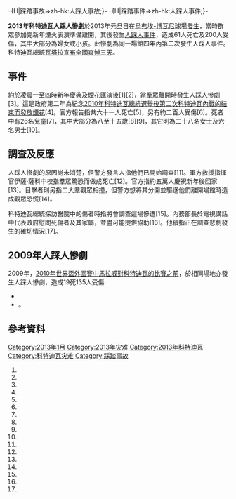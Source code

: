 \-{H|踩踏事故=\>zh-hk:人踩人事故;}- -{H|踩踏事件=\>zh-hk:人踩人事件;}-

**2013年科特迪瓦人踩人慘劇**於2013年元旦日在[烏弗埃-博瓦尼球場發生](https://zh.wikipedia.org/wiki/烏弗埃-博瓦尼球場 "wikilink")，當時群眾參加完新年煙火表演準備離開，其後發生[人踩人事件](https://zh.wikipedia.org/wiki/人踩人事件 "wikilink")，造成61人死亡及200人受傷，其中大部分為婦女或小孩。此慘劇為同一場館四年內第二次發生人踩人事件。科特迪瓦總統[瓦塔拉宣布全國哀悼三天](https://zh.wikipedia.org/wiki/瓦塔拉 "wikilink")。

## 事件

約於凌晨一至四時新年慶典及煙花匯演後\[1\]\[2\]，當羣眾離開時發生人踩人慘劇\[3\]。這是政府第二年為紀念[2010年科特迪瓦總統選舉後](https://zh.wikipedia.org/wiki/2010年科特迪瓦總統選舉 "wikilink")[第二次科特迪瓦內戰的結束而發放煙花](https://zh.wikipedia.org/wiki/第二次科特迪瓦內戰 "wikilink")\[4\]。官方報告指共六十一人死亡\[5\]，另有約二百人受傷\[6\]。死者中有26名兒童\[7\]，其中大部分為八至十五歲\[8\]\[9\]，其它則為二十八名女士及六名男士\[10\]。

## 調查及反應

人踩人慘劇的原因尚未消楚，但警方發言人指他們已開始調查\[11\]。軍方救援指揮官伊薩·薩科中校指羣眾驚恐而做成死亡\[12\]。官方指約五萬人慶祝新年後回家\[13\]。目擊者則另指二大羣觀眾相撞，但警方想將其分開並驅遂他們離開場館時造成觀眾恐慌\[14\]。

科特迪瓦總統探訪醫院中的傷者時指將會調查這場慘遭\[15\]。內務部長於電視講話中代表政府慰問死傷者及其家屬，並盡可能提供協助\[16\]。他續指正在調查悲劇發生的確切情況\[17\]。

## 2009年人踩人慘劇

2009年，[2010年世界盃外圍賽中](https://zh.wikipedia.org/wiki/2010年世界盃外圍賽 "wikilink")[馬拉威對](https://zh.wikipedia.org/wiki/馬拉威國家足球隊 "wikilink")[科特迪瓦的比賽之前](../Page/科特迪瓦國家足球隊.md "wikilink")，於相同場地亦發生人踩人慘劇，造成19死135人受傷<ref name="Deaths 2009">

  -
  - </ref>。

## 參考資料

[Category:2013年1月](https://zh.wikipedia.org/wiki/Category:2013年1月 "wikilink")
[Category:2013年灾难](https://zh.wikipedia.org/wiki/Category:2013年灾难 "wikilink")
[Category:2013年科特迪瓦](https://zh.wikipedia.org/wiki/Category:2013年科特迪瓦 "wikilink")
[Category:科特迪瓦灾难](https://zh.wikipedia.org/wiki/Category:科特迪瓦灾难 "wikilink")
[Category:踩踏事故](https://zh.wikipedia.org/wiki/Category:踩踏事故 "wikilink")

1.

2.
3.

4.
5.

6.
7.
8.
9.

10.
11.
12.

13.
14.

15.
16.

17.